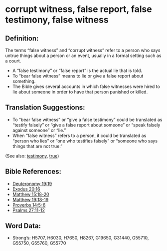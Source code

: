 # corrupt witness, false report, false testimony, false witness

## Definition:

The terms “false witness” and “corrupt witness” refer to a person who says untrue things about a person or an event, usually in a formal setting such as a court.

* A “false testimony” or “false report” is the actual lie that is told.
* To “bear false witness” means to lie or give a false report about something.
* The Bible gives several accounts in which false witnesses were hired to lie about someone in order to have that person punished or killed.

## Translation Suggestions:

* To “bear false witness” or “give a false testimony” could be translated as “testify falsely” or “give a false report about someone” or “speak falsely against someone” or “lie.”
* When “false witness” refers to a person, it could be translated as “person who lies” or “one who testifies falsely” or “someone who says things that are not true.”

(See also: [testimony](../kt/testimony.md), [true](../kt/true.md))

## Bible References:

* [Deuteronomy 19:19](rc://en/tn/help/deu/19/19)
* [Exodus 20:16](rc://en/tn/help/exo/20/16)
* [Matthew 15:18-20](rc://en/tn/help/mat/15/18)
* [Matthew 19:18-19](rc://en/tn/help/mat/19/18)
* [Proverbs 14:5-6](rc://en/tn/help/pro/14/05)
* [Psalms 27:11-12](rc://en/tn/help/psa/027/011)

## Word Data:

* Strong’s: H5707, H6030, H7650, H8267, G19650, G31440, G55710, G55750, G55760, G55770
